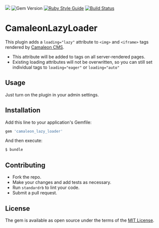 ![](https://img.shields.io/badge/ruby-2.5%2B-red.svg)
![Gem Version](https://img.shields.io/gem/v/camaleon_image_optimizer.svg?colorB=blue)
[![Ruby Style Guide](https://img.shields.io/badge/code_style-standard-brightgreen.svg)](https://github.com/testdouble/standard)
[![Build Status](https://travis-ci.org/brian-kephart/camaleon_lazy_loader.svg?branch=master)](https://travis-ci.org/brian-kephart/camaleon_lazy_loader)

# CamaleonLazyLoader
This plugin adds a `loading="lazy"` attribute to `<img>` and `<iframe>` tags rendered by [Camaleon CMS](https://github.com/owen2345/camaleon-cms).
- This attribute will be added to tags on all server-rendered pages.
- Existing loading attributes will not be overwritten, so you can still set individual tags to `loading="eager"` or `loading="auto"`

## Usage
Just turn on the plugin in your admin settings.

## Installation
Add this line to your application's Gemfile:

```ruby
gem 'camaleon_lazy_loader'
```

And then execute:
```bash
$ bundle
```

## Contributing
- Fork the repo.
- Make your changes and add tests as necessary.
- Run `standardrb` to lint your code.
- Submit a pull request.

## License
The gem is available as open source under the terms of the [MIT License](https://opensource.org/licenses/MIT).
